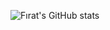 ![Fırat's GitHub stats](https://github-readme-stats.vercel.app/api?username=firatksee&count_private=true&show_icons=true&theme=transparent)
